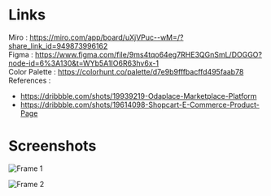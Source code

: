# Links

Miro : https://miro.com/app/board/uXjVPuc--wM=/?share_link_id=949873996162  
Figma : https://www.figma.com/file/9ms4tqo64eg7RHE3QGnSmL/DOGGO?node-id=6%3A130&t=WYb5A1IO6R63hv6x-1  
Color Palette : https://colorhunt.co/palette/d7e9b9fffbacffd495faab78  
References :  
- https://dribbble.com/shots/19939219-Odaplace-Marketplace-Platform  
- https://dribbble.com/shots/19614098-Shopcart-E-Commerce-Product-Page

# Screenshots


![Frame 1](https://user-images.githubusercontent.com/71974522/215083978-ac58bb33-dc29-45ed-82f5-d90c883a00ae.png)  

![Frame 2](https://user-images.githubusercontent.com/71974522/215084026-bc81e627-9de6-4a7e-8ca2-16f46be03121.png)


